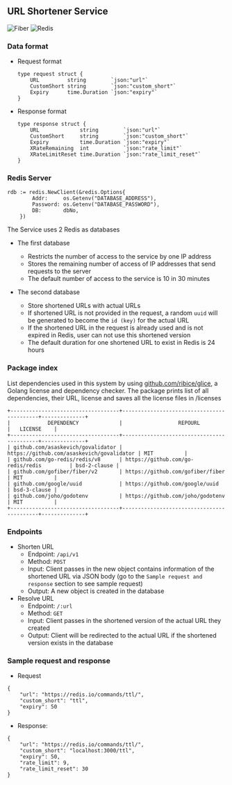 ## URL Shortener Service

![Fiber](https://img.shields.io/badge/Go%20-%20Fiber-00ADD8?style=flat-square&logo=go&logoColor=white)
![Redis](https://img.shields.io/badge/Redis-DC382D?style=flat-square&logo=redis&logoColor=white)

### Data format

-   Request format

    ```
    type request struct {
        URL         string        `json:"url"`
        CustomShort string        `json:"custom_short"`
        Expiry      time.Duration `json:"expiry"`
    }
    ```

-   Response format
    ```
    type response struct {
        URL             string        `json:"url"`
        CustomShort     string        `json:"custom_short"`
        Expiry          time.Duration `json:"expiry"`
        XRateRemaining  int           `json:"rate_limit"`
        XRateLimitReset time.Duration `json:"rate_limit_reset"`
    }
    ```

### Redis Server

```
rdb := redis.NewClient(&redis.Options{
		Addr:     os.Getenv("DATABASE_ADDRESS"),
		Password: os.Getenv("DATABASE_PASSWORD"),
		DB:       dbNo,
	})
```

The Service uses 2 Redis as databases

-   The first database

    -   Restricts the number of access to the service by one IP address
    -   Stores the remaining number of access of IP addresses that send requests to the server
    -   The default number of access to the service is 10 in 30 minutes

-   The second database
    -   Store shortened URLs with actual URLs
    -   If shortened URL is not provided in the request, a random `uuid` will be generated to become the `id (key)` for the actual URL
    -   If the shortened URL in the request is already used and is not expired in Redis, user can not use this shortened version
    -   The default duration for one shortened URL to exist in Redis is 24 hours

### Package index

List dependencies used in this system by using [github.com/ribice/glice](https://github.com/ribice/glice), a Golang license and dependency checker. The package prints list of all dependencies, their URL, license and saves all the license files in /licenses

```
+-----------------------------------+-------------------------------------------+--------------+
|            DEPENDENCY             |                  REPOURL                  |   LICENSE    |
+-----------------------------------+-------------------------------------------+--------------+
| github.com/asaskevich/govalidator | https://github.com/asaskevich/govalidator | MIT          |
| github.com/go-redis/redis/v8      | https://github.com/go-redis/redis         | bsd-2-clause |
| github.com/gofiber/fiber/v2       | https://github.com/gofiber/fiber          | MIT          |
| github.com/google/uuid            | https://github.com/google/uuid            | bsd-3-clause |
| github.com/joho/godotenv          | https://github.com/joho/godotenv          | MIT          |
+-----------------------------------+-------------------------------------------+--------------+
```

### Endpoints

-   Shorten URL
    -   Endpoint: `/api/v1`
    -   Method: `POST`
    -   Input: Client passes in the new object contains information of the shortened URL via JSON body (go to the `Sample request and response` section to see sample request)
    -   Output: A new object is created in the database
-   Resolve URL
    -   Endpoint: `/:url`
    -   Method: `GET`
    -   Input: Client passes in the shortened version of the actual URL they created
    -   Output: Client will be redirected to the actual URL if the shortened version exists in the database

### Sample request and response

-   Request

```
{
    "url": "https://redis.io/commands/ttl/",
    "custom_short": "ttl",
    "expiry": 50
}
```

-   Response:

```
{
    "url": "https://redis.io/commands/ttl/",
    "custom_short": "localhost:3000/ttl",
    "expiry": 50,
    "rate_limit": 9,
    "rate_limit_reset": 30
}
```
